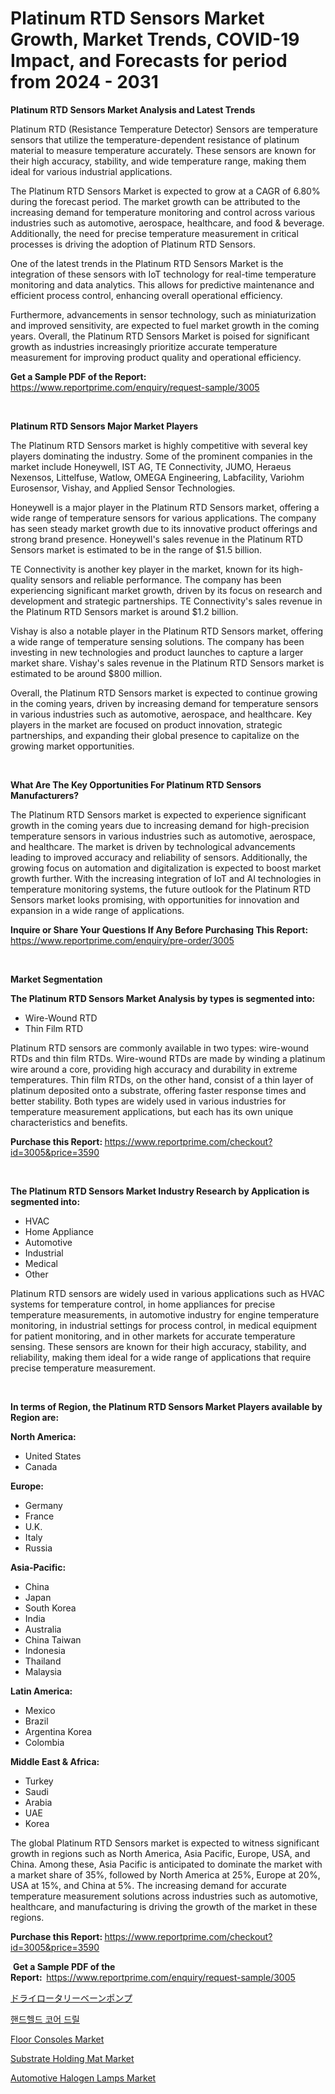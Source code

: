 <p><h1>Platinum RTD Sensors Market Growth, Market Trends, COVID-19 Impact, and Forecasts for period from 2024 - 2031</h1></p><p><strong>Platinum RTD Sensors Market Analysis and Latest Trends</strong></p>
<p><p>Platinum RTD (Resistance Temperature Detector) Sensors are temperature sensors that utilize the temperature-dependent resistance of platinum material to measure temperature accurately. These sensors are known for their high accuracy, stability, and wide temperature range, making them ideal for various industrial applications.</p><p>The Platinum RTD Sensors Market is expected to grow at a CAGR of 6.80% during the forecast period. The market growth can be attributed to the increasing demand for temperature monitoring and control across various industries such as automotive, aerospace, healthcare, and food & beverage. Additionally, the need for precise temperature measurement in critical processes is driving the adoption of Platinum RTD Sensors.</p><p>One of the latest trends in the Platinum RTD Sensors Market is the integration of these sensors with IoT technology for real-time temperature monitoring and data analytics. This allows for predictive maintenance and efficient process control, enhancing overall operational efficiency.</p><p>Furthermore, advancements in sensor technology, such as miniaturization and improved sensitivity, are expected to fuel market growth in the coming years. Overall, the Platinum RTD Sensors Market is poised for significant growth as industries increasingly prioritize accurate temperature measurement for improving product quality and operational efficiency.</p></p>
<p><strong>Get a Sample PDF of the Report:&nbsp;</strong> <a href="https://www.reportprime.com/enquiry/request-sample/3005">https://www.reportprime.com/enquiry/request-sample/3005</a></p>
<p>&nbsp;</p>
<p><strong>Platinum RTD Sensors Major Market Players</strong></p>
<p><p>The Platinum RTD Sensors market is highly competitive with several key players dominating the industry. Some of the prominent companies in the market include Honeywell, IST AG, TE Connectivity, JUMO, Heraeus Nexensos, Littelfuse, Watlow, OMEGA Engineering, Labfacility, Variohm Eurosensor, Vishay, and Applied Sensor Technologies.</p><p>Honeywell is a major player in the Platinum RTD Sensors market, offering a wide range of temperature sensors for various applications. The company has seen steady market growth due to its innovative product offerings and strong brand presence. Honeywell's sales revenue in the Platinum RTD Sensors market is estimated to be in the range of $1.5 billion.</p><p>TE Connectivity is another key player in the market, known for its high-quality sensors and reliable performance. The company has been experiencing significant market growth, driven by its focus on research and development and strategic partnerships. TE Connectivity's sales revenue in the Platinum RTD Sensors market is around $1.2 billion.</p><p>Vishay is also a notable player in the Platinum RTD Sensors market, offering a wide range of temperature sensing solutions. The company has been investing in new technologies and product launches to capture a larger market share. Vishay's sales revenue in the Platinum RTD Sensors market is estimated to be around $800 million.</p><p>Overall, the Platinum RTD Sensors market is expected to continue growing in the coming years, driven by increasing demand for temperature sensors in various industries such as automotive, aerospace, and healthcare. Key players in the market are focused on product innovation, strategic partnerships, and expanding their global presence to capitalize on the growing market opportunities.</p></p>
<p>&nbsp;</p>
<p><strong>What Are The Key Opportunities For Platinum RTD Sensors Manufacturers?</strong></p>
<p><p>The Platinum RTD Sensors market is expected to experience significant growth in the coming years due to increasing demand for high-precision temperature sensors in various industries such as automotive, aerospace, and healthcare. The market is driven by technological advancements leading to improved accuracy and reliability of sensors. Additionally, the growing focus on automation and digitalization is expected to boost market growth further. With the increasing integration of IoT and AI technologies in temperature monitoring systems, the future outlook for the Platinum RTD Sensors market looks promising, with opportunities for innovation and expansion in a wide range of applications.</p></p>
<p><strong>Inquire or Share Your Questions If Any Before Purchasing This Report:</strong> <a href="https://www.reportprime.com/enquiry/pre-order/3005">https://www.reportprime.com/enquiry/pre-order/3005</a></p>
<p>&nbsp;</p>
<p><strong>Market Segmentation</strong></p>
<p><strong>The Platinum RTD Sensors Market Analysis by types is segmented into:</strong></p>
<p><ul><li>Wire-Wound RTD</li><li>Thin Film RTD</li></ul></p>
<p><p>Platinum RTD sensors are commonly available in two types: wire-wound RTDs and thin film RTDs. Wire-wound RTDs are made by winding a platinum wire around a core, providing high accuracy and durability in extreme temperatures. Thin film RTDs, on the other hand, consist of a thin layer of platinum deposited onto a substrate, offering faster response times and better stability. Both types are widely used in various industries for temperature measurement applications, but each has its own unique characteristics and benefits.</p></p>
<p><strong>Purchase this Report:&nbsp;</strong><a href="https://www.reportprime.com/checkout?id=3005&price=3590">https://www.reportprime.com/checkout?id=3005&price=3590</a></p>
<p>&nbsp;</p>
<p><strong>The Platinum RTD Sensors Market Industry Research by Application is segmented into:</strong></p>
<p><ul><li>HVAC</li><li>Home Appliance</li><li>Automotive</li><li>Industrial</li><li>Medical</li><li>Other</li></ul></p>
<p><p>Platinum RTD sensors are widely used in various applications such as HVAC systems for temperature control, in home appliances for precise temperature measurements, in automotive industry for engine temperature monitoring, in industrial settings for process control, in medical equipment for patient monitoring, and in other markets for accurate temperature sensing. These sensors are known for their high accuracy, stability, and reliability, making them ideal for a wide range of applications that require precise temperature measurement.</p></p>
<p>&nbsp;</p>
<p><strong>In terms of Region, the Platinum RTD Sensors Market Players available by Region are:</strong></p>
<p>
    <p> <strong> North America: </strong>
        <ul>
            <li>United States</li>
            <li>Canada</li>
        </ul>
        </p> 
    <p> <strong> Europe: </strong>
        <ul>
            <li>Germany</li>
            <li>France</li>
            <li>U.K.</li>
            <li>Italy</li>
            <li>Russia</li>
        </ul>
        </p> 
    <p> <strong> Asia-Pacific: </strong>
        <ul>
            <li>China</li>
            <li>Japan</li>
            <li>South Korea</li>
            <li>India</li>
            <li>Australia</li>
            <li>China Taiwan</li>
            <li>Indonesia</li>
            <li>Thailand</li>
            <li>Malaysia</li>
        </ul>
        </p> 
    <p> <strong> Latin America: </strong>
        <ul>
            <li>Mexico</li>
            <li>Brazil</li>
            <li>Argentina Korea</li>
            <li>Colombia</li>
        </ul>
        </p> 
    <p> <strong> Middle East & Africa: </strong>
        <ul>
            <li>Turkey</li>
            <li>Saudi</li>
            <li>Arabia</li>
            <li>UAE</li>
            <li>Korea</li>
        </ul>
    </p>
    </p>
<p><p>The global Platinum RTD Sensors market is expected to witness significant growth in regions such as North America, Asia Pacific, Europe, USA, and China. Among these, Asia Pacific is anticipated to dominate the market with a market share of 35%, followed by North America at 25%, Europe at 20%, USA at 15%, and China at 5%. The increasing demand for accurate temperature measurement solutions across industries such as automotive, healthcare, and manufacturing is driving the growth of the market in these regions.</p></p>
<p><strong>Purchase this Report: </strong><a href="https://www.reportprime.com/checkout?id=3005&price=3590">https://www.reportprime.com/checkout?id=3005&price=3590</a></p>
<p>&nbsp;<strong>Get a Sample PDF of the Report:&nbsp;&nbsp;</strong><a href="https://www.reportprime.com/enquiry/request-sample/3005">https://www.reportprime.com/enquiry/request-sample/3005</a></p>
<p><strong></strong></p>
<p><p><a href="https://github.com/ycmtqqhvk3273/Market-Research-Report-List-1/blob/main/840170712815.md">ドライロータリーベーンポンプ</a></p><p><a href="https://github.com/ZacharyScthmitt4465/Market-Research-Report-List-1/blob/main/182234411868.md">핸드헬드 코어 드릴</a></p><p><a href="https://issuu.com/reportprime-2/docs/floor-consoles-market-size-2030.pptx">Floor Consoles Market</a></p><p><a href="https://github.com/okotobwrhuteie/Market-Research-Report-List-1/blob/main/substrate-holding-mat-market.md">Substrate Holding Mat Market</a></p><p><a href="https://issuu.com/reportprime-2/docs/automotive-halogen-lamps-market-size-2030.pptx">Automotive Halogen Lamps Market</a></p></p>